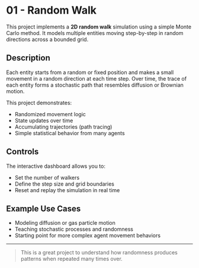 # 01 - Random Walk

This project implements a **2D random walk** simulation using a simple Monte Carlo method. It models multiple entities moving step-by-step in random directions across a bounded grid.

## Description

Each entity starts from a random or fixed position and makes a small movement in a random direction at each time step. Over time, the trace of each entity forms a stochastic path that resembles diffusion or Brownian motion.

This project demonstrates:
- Randomized movement logic
- State updates over time
- Accumulating trajectories (path tracing)
- Simple statistical behavior from many agents

## Controls

The interactive dashboard allows you to:
- Set the number of walkers
- Define the step size and grid boundaries
- Reset and replay the simulation in real time

## Example Use Cases

- Modeling diffusion or gas particle motion
- Teaching stochastic processes and randomness
- Starting point for more complex agent movement behaviors

---

> This is a great project to understand how randomness produces patterns when repeated many times over.
